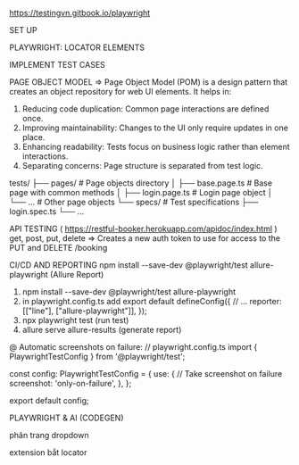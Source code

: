 https://testingvn.gitbook.io/playwright

SET UP

PLAYWRIGHT: LOCATOR ELEMENTS

IMPLEMENT TEST CASES

PAGE OBJECT MODEL
=> Page Object Model (POM) is a design pattern that creates an object repository for web UI elements. It helps in:
1. Reducing code duplication: Common page interactions are defined once.
2. Improving maintainability: Changes to the UI only require updates in one place.
3. Enhancing readability: Tests focus on business logic rather than element interactions.
4. Separating concerns: Page structure is separated from test logic.

tests/
├── pages/           # Page objects directory
│   ├── base.page.ts  # Base page with common methods
│   ├── login.page.ts # Login page object
│   └── ...          # Other page objects
└── specs/           # Test specifications
    ├── login.spec.ts
    └── ...


API TESTING
( https://restful-booker.herokuapp.com/apidoc/index.html )
get, post, put, delete
=> Creates a new auth token to use for access to the PUT and DELETE /booking


CI/CD AND REPORTING
npm install --save-dev @playwright/test allure-playwright (Allure Report)
1. npm install --save-dev @playwright/test allure-playwright
2. in playwright.config.ts add 
export default defineConfig({
  // ...
  reporter: [["line"], ["allure-playwright"]],
});
3. npx playwright test (run test)
4. allure serve allure-results (generate report)


@ Automatic screenshots on failure:
// playwright.config.ts
import { PlaywrightTestConfig } from '@playwright/test';

const config: PlaywrightTestConfig = {
  use: {
    // Take screenshot on failure
    screenshot: 'only-on-failure',
  },
};

export default config;



PLAYWRIGHT & AI (CODEGEN)

phân trang
dropdown

extension bắt locator




